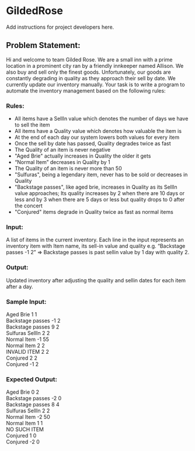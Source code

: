 #  GildedRose

Add instructions for project developers here.

## Problem Statement:
 Hi and welcome to team Gilded Rose. We are a small inn with a prime location in a prominent city ran by a friendly innkeeper named Allison. We also buy and sell only the finest goods. Unfortunately, our goods are constantly degrading in quality as they approach their sell by date. We currently update our inventory manually. Your task is to write a program to automate the inventory management based on the following rules:

### Rules:
- All items have a SellIn value which denotes the number of days we have to sell the
item
- All items have a Quality value which denotes how valuable the item is
- At the end of each day our system lowers both values for every item
- Once the sell by date has passed, Quality degrades twice as fast
- The Quality of an item is never negative
- "Aged Brie" actually increases in Quality the older it gets
- “Normal Item” decreases in Quality by 1
- The Quality of an item is never more than 50
- "Sulfuras", being a legendary item, never has to be sold or decreases in Quality
- "Backstage passes", like aged brie, increases in Quality as its SellIn value
approaches; Its quality increases by 2 when there are 10 days or less and by 3 when
there are 5 days or less but quality drops to 0 after the concert
- "Conjured" items degrade in Quality twice as fast as normal items

### Input:
A list of items in the current inventory. Each line in the input represents an inventory
item with Item name, its sell-in value and quality e.g. “Backstage passes -1 2” => Backstage
passes is past sellin value by 1 day with quality 2.

### Output: 
Updated inventory after adjusting the quality and sellin dates for each item after a
day.

### Sample Input: 
Aged Brie 1 1  
Backstage passes -1 2  
Backstage passes 9 2  
Sulfuras SellIn 2 2  
Normal Item -1 55  
Normal Item 2 2  
INVALID ITEM 2 2  
Conjured 2 2  
Conjured -1 2  

### Expected Output:
Aged Brie 0 2  
Backstage passes -2 0  
Backstage passes 8 4  
Sulfuras SellIn 2 2  
Normal Item -2 50  
Normal Item 1 1  
NO SUCH ITEM  
Conjured 1 0  
Conjured -2 0  

